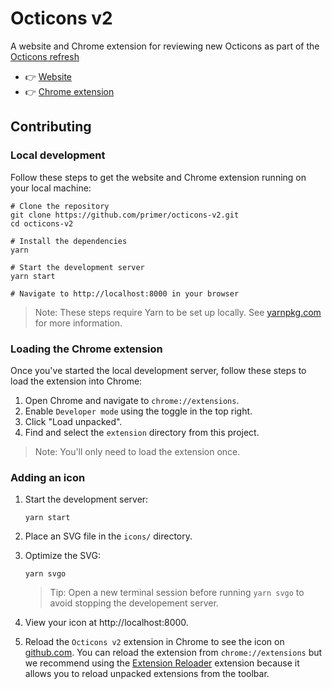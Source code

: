 # Octicons v2

A website and Chrome extension for reviewing new Octicons as part of the [Octicons refresh](https://github.com/github/design-systems/issues/711)

- 👉 [Website](https://octicons-v2.now.sh)
- 👉 [Chrome extension](https://chrome.google.com/webstore/detail/emgbcekhgdlkgiggjjjgmgcgbckfljan)

## Contributing

### Local development

Follow these steps to get the website and Chrome extension running on your local machine:

```shell
# Clone the repository
git clone https://github.com/primer/octicons-v2.git
cd octicons-v2

# Install the dependencies
yarn

# Start the development server
yarn start

# Navigate to http://localhost:8000 in your browser
```

> Note: These steps require Yarn to be set up locally. See [yarnpkg.com](https://yarnpkg.com/) for more information.

### Loading the Chrome extension

Once you've started the local development server, follow these steps to load the extension into Chrome:

1. Open Chrome and navigate to `chrome://extensions`.
1. Enable `Developer mode` using the toggle in the top right.
1. Click "Load unpacked".
1. Find and select the `extension` directory from this project.

> Note: You'll only need to load the extension once.

### Adding an icon

1. Start the development server:

   ```shell
   yarn start
   ```

1. Place an SVG file in the `icons/` directory.
1. Optimize the SVG:

   ```shell
   yarn svgo
   ```

   > Tip: Open a new terminal session before running `yarn svgo` to avoid stopping the developement server.

1. View your icon at http://localhost:8000.
1. Reload the `Octicons v2` extension in Chrome to see the icon on [github.com](https://github.com). You can reload the extension from `chrome://extensions` but we recommend using the [Extension Reloader](https://chrome.google.com/webstore/detail/extensions-reloader/fimgfedafeadlieiabdeeaodndnlbhid) extension because it allows you to reload unpacked extensions from the toolbar.
